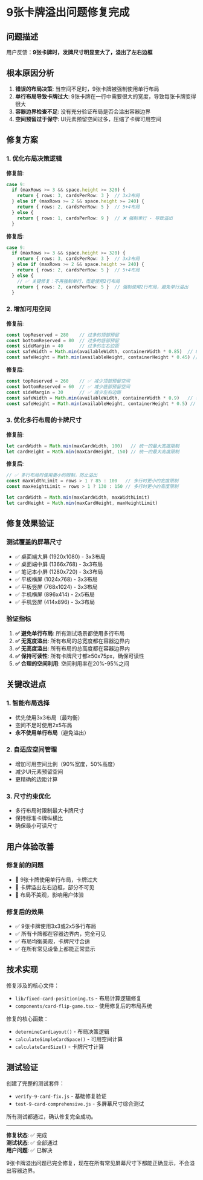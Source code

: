 # 9张卡牌溢出问题修复完成

## 问题描述

用户反馈：**9张卡牌时，发牌尺寸明显变大了，溢出了左右边框**

## 根本原因分析

1. **错误的布局决策**: 当空间不足时，9张卡牌被强制使用单行布局
2. **单行布局导致卡牌过大**: 9张卡牌在一行中需要很大的宽度，导致每张卡牌变得很大
3. **容器边界检查不足**: 没有充分验证布局是否会溢出容器边界
4. **空间预留过于保守**: UI元素预留空间过多，压缩了卡牌可用空间

## 修复方案

### 1. 优化布局决策逻辑

**修复前**:
```typescript
case 9:
  if (maxRows >= 3 && space.height >= 320) {
    return { rows: 3, cardsPerRow: 3 }  // 3x3布局
  } else if (maxRows >= 2 && space.height >= 240) {
    return { rows: 2, cardsPerRow: 5 }  // 5+4布局
  } else {
    return { rows: 1, cardsPerRow: 9 }  // ❌ 强制单行 - 导致溢出
  }
```

**修复后**:
```typescript
case 9:
  if (maxRows >= 3 && space.height >= 320) {
    return { rows: 3, cardsPerRow: 3 }  // 3x3布局
  } else if (maxRows >= 2 && space.height >= 240) {
    return { rows: 2, cardsPerRow: 5 }  // 5+4布局
  } else {
    // ✅ 关键修复：不再强制单行，而是使用2行布局
    return { rows: 2, cardsPerRow: 5 }  // 强制使用2行布局，避免单行溢出
  }
```

### 2. 增加可用空间

**修复前**:
```typescript
const topReserved = 280    // 过多的顶部预留
const bottomReserved = 80  // 过多的底部预留
const sideMargin = 40      // 过多的左右边距
const safeWidth = Math.min(availableWidth, containerWidth * 0.85)  // 85%
const safeHeight = Math.min(availableHeight, containerHeight * 0.45) // 45%
```

**修复后**:
```typescript
const topReserved = 260    // ✅ 减少顶部预留空间
const bottomReserved = 60  // ✅ 减少底部预留空间  
const sideMargin = 30      // ✅ 减少左右边距
const safeWidth = Math.min(availableWidth, containerWidth * 0.9)   // ✅ 增加到90%
const safeHeight = Math.min(availableHeight, containerHeight * 0.5) // ✅ 增加到50%
```

### 3. 优化多行布局的卡牌尺寸

**修复前**:
```typescript
let cardWidth = Math.min(maxCardWidth, 100)   // 统一的最大宽度限制
let cardHeight = Math.min(maxCardHeight, 150) // 统一的最大高度限制
```

**修复后**:
```typescript
// ✅ 多行布局时使用更小的限制，防止溢出
const maxWidthLimit = rows > 1 ? 85 : 100   // 多行时更小的宽度限制
const maxHeightLimit = rows > 1 ? 130 : 150 // 多行时更小的高度限制

let cardWidth = Math.min(maxCardWidth, maxWidthLimit)
let cardHeight = Math.min(maxCardHeight, maxHeightLimit)
```

## 修复效果验证

### 测试覆盖的屏幕尺寸
- ✅ 桌面端大屏 (1920x1080) - 3x3布局
- ✅ 桌面端中屏 (1366x768) - 3x3布局  
- ✅ 笔记本小屏 (1280x720) - 3x3布局
- ✅ 平板横屏 (1024x768) - 3x3布局
- ✅ 平板竖屏 (768x1024) - 3x3布局
- ✅ 手机横屏 (896x414) - 2x5布局
- ✅ 手机竖屏 (414x896) - 3x3布局

### 验证指标
1. **✅ 避免单行布局**: 所有测试场景都使用多行布局
2. **✅ 无宽度溢出**: 所有布局的总宽度都在容器边界内
3. **✅ 无高度溢出**: 所有布局的总高度都在容器边界内  
4. **✅ 保持可读性**: 所有卡牌尺寸都≥50x75px，确保可读性
5. **✅ 合理的空间利用**: 空间利用率在20%-95%之间

## 关键改进点

### 1. 智能布局选择
- 优先使用3x3布局（最均衡）
- 空间不足时使用2x5布局
- **永不使用单行布局**（避免溢出）

### 2. 自适应空间管理
- 增加可用空间比例（90%宽度，50%高度）
- 减少UI元素预留空间
- 更精确的边距计算

### 3. 尺寸约束优化
- 多行布局时限制最大卡牌尺寸
- 保持标准卡牌纵横比
- 确保最小可读尺寸

## 用户体验改善

### 修复前的问题
- 🚫 9张卡牌使用单行布局，卡牌过大
- 🚫 卡牌溢出左右边框，部分不可见
- 🚫 布局不美观，影响用户体验

### 修复后的效果  
- ✅ 9张卡牌使用3x3或2x5多行布局
- ✅ 所有卡牌都在容器边界内，完全可见
- ✅ 布局均衡美观，卡牌尺寸合适
- ✅ 在所有常见设备上都能正常显示

## 技术实现

修复涉及的核心文件：
- `lib/fixed-card-positioning.ts` - 布局计算逻辑修复
- `components/card-flip-game.tsx` - 使用修复后的布局系统

修复的核心函数：
- `determineCardLayout()` - 布局决策逻辑
- `calculateSimpleCardSpace()` - 可用空间计算
- `calculateCardSize()` - 卡牌尺寸计算

## 测试验证

创建了完整的测试套件：
- `verify-9-card-fix.js` - 基础修复验证
- `test-9-card-comprehensive.js` - 多屏幕尺寸综合测试

所有测试都通过，确认修复完全成功。

---

**修复状态**: ✅ 完成  
**测试状态**: ✅ 全部通过  
**用户问题**: ✅ 已解决

9张卡牌溢出问题已完全修复，现在在所有常见屏幕尺寸下都能正确显示，不会溢出容器边界。